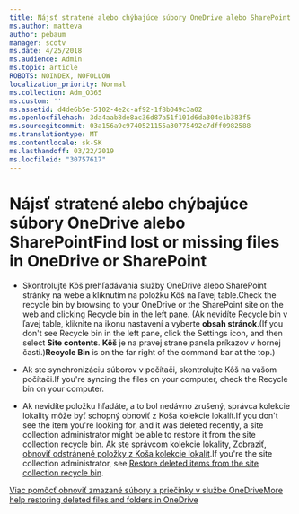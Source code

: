 ```yaml
---
title: Nájsť stratené alebo chýbajúce súbory OneDrive alebo SharePoint
ms.author: matteva
author: pebaum
manager: scotv
ms.date: 4/25/2018
ms.audience: Admin
ms.topic: article
ROBOTS: NOINDEX, NOFOLLOW
localization_priority: Normal
ms.collection: Adm_O365
ms.custom: ''
ms.assetid: d4de6b5e-5102-4e2c-af92-1f8b049c3a02
ms.openlocfilehash: 3da4aab8de8ac36d87a51f101d6da304e1b383f5
ms.sourcegitcommit: 03a156a9c9740521155a30775492c7dff0982588
ms.translationtype: MT
ms.contentlocale: sk-SK
ms.lasthandoff: 03/22/2019
ms.locfileid: "30757617"
---
```

# <a name="find-lost-or-missing-files-in-onedrive-or-sharepoint"></a><span data-ttu-id="bf1e1-102">Nájsť stratené alebo chýbajúce súbory OneDrive alebo SharePoint</span><span class="sxs-lookup"><span data-stu-id="bf1e1-102">Find lost or missing files in OneDrive or SharePoint</span></span>

- <span data-ttu-id="bf1e1-103">Skontrolujte Kôš prehľadávania služby OneDrive alebo SharePoint stránky na webe a kliknutím na položku Kôš na ľavej table.</span><span class="sxs-lookup"><span data-stu-id="bf1e1-103">Check the recycle bin by browsing to your OneDrive or the SharePoint site on the web and clicking Recycle bin in the left pane.</span></span> <span data-ttu-id="bf1e1-104">(Ak nevidíte Recycle bin v ľavej table, kliknite na ikonu nastavení a vyberte **obsah stránok**.</span><span class="sxs-lookup"><span data-stu-id="bf1e1-104">(If you don't see Recycle bin in the left pane, click the Settings icon, and then select **Site contents**.</span></span> <span data-ttu-id="bf1e1-105">**Kôš** je na pravej strane panela príkazov v hornej časti.)</span><span class="sxs-lookup"><span data-stu-id="bf1e1-105">**Recycle Bin** is on the far right of the command bar at the top.)</span></span> 
    
- <span data-ttu-id="bf1e1-106">Ak ste synchronizáciu súborov v počítači, skontrolujte Kôš na vašom počítači.</span><span class="sxs-lookup"><span data-stu-id="bf1e1-106">If you're syncing the files on your computer, check the Recycle bin on your computer.</span></span> 
    
- <span data-ttu-id="bf1e1-107">Ak nevidíte položku hľadáte, a to bol nedávno zrušený, správca kolekcie lokality môže byť schopný obnoviť z Koša kolekcie lokalít.</span><span class="sxs-lookup"><span data-stu-id="bf1e1-107">If you don't see the item you're looking for, and it was deleted recently, a site collection administrator might be able to restore it from the site collection recycle bin.</span></span> <span data-ttu-id="bf1e1-108">Ak ste správcom kolekcie lokality, Zobraziť, [obnoviť odstránené položky z Koša kolekcie lokalít](https://go.microsoft.com/fwlink/?linkid=866439).</span><span class="sxs-lookup"><span data-stu-id="bf1e1-108">If you're the site collection administrator, see [Restore deleted items from the site collection recycle bin](https://go.microsoft.com/fwlink/?linkid=866439).</span></span>
    
[<span data-ttu-id="bf1e1-109">Viac pomôcť obnoviť zmazané súbory a priečinky v službe OneDrive</span><span class="sxs-lookup"><span data-stu-id="bf1e1-109">More help restoring deleted files and folders in OneDrive</span></span>](https://go.microsoft.com/fwlink/?linkid=872872)
  

